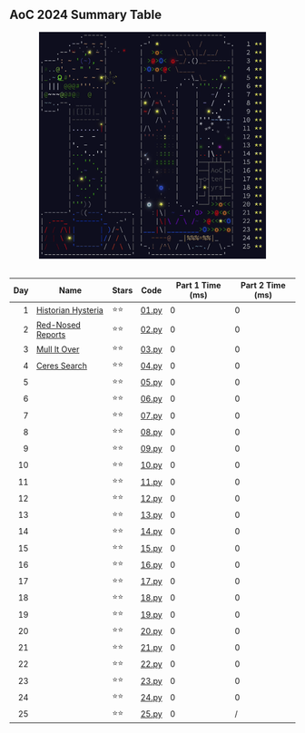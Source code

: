 ## AoC 2024 Summary Table

<div align="center">

<kbd>
<img src="docs/AoC2024.gif" alt="AoC2024" width="400" height="400" />
</kbd>
<br>
<br>

| Day | Name | Stars | Code | Part 1 Time (ms) | Part 2 Time (ms) |
|-:|-|-|-|-|-|
| 1 | [Historian Hysteria](https://adventofcode.com/2024/day/1) | ⭐⭐ | [01.py](src/01.py) | 0 | 0 |
| 2 | [Red-Nosed Reports](https://adventofcode.com/2024/day/2) | ⭐⭐ | [02.py](src/02.py) | 0 | 0 |
| 3 | [Mull It Over](https://adventofcode.com/2024/day/3) | ⭐⭐ | [03.py](src/03.py) | 0 | 0 |
| 4 | [Ceres Search](https://adventofcode.com/2024/day/4) | ⭐⭐ | [04.py](src/04.py) | 0 | 0 |
| 5 | [](https://adventofcode.com/2024/day/5) | ⭐⭐ | [05.py](src/05.py) | 0 | 0 |
| 6 | [](https://adventofcode.com/2024/day/6) | ⭐⭐ | [06.py](src/06.py) | 0 | 0 |
| 7 | [](https://adventofcode.com/2024/day/7) | ⭐⭐ | [07.py](src/07.py) | 0 | 0 |
| 8 | [](https://adventofcode.com/2024/day/8) | ⭐⭐ | [08.py](src/08.py) | 0 | 0 |
| 9 | [](https://adventofcode.com/2024/day/9) | ⭐⭐ | [09.py](src/09.py) | 0 | 0 |
| 10 | [](https://adventofcode.com/2024/day/10) | ⭐⭐ | [10.py](src/10.py) | 0 | 0 |
| 11 | [](https://adventofcode.com/2024/day/11) | ⭐⭐ | [11.py](src/11.py) | 0 | 0 |
| 12 | [](https://adventofcode.com/2024/day/12) | ⭐⭐ | [12.py](src/12.py) | 0 | 0 |
| 13 | [](https://adventofcode.com/2024/day/13) | ⭐⭐ | [13.py](src/13.py) | 0 | 0 |
| 14 | [](https://adventofcode.com/2024/day/14) | ⭐⭐ | [14.py](src/14.py) | 0 | 0 |
| 15 | [](https://adventofcode.com/2024/day/15) | ⭐⭐ | [15.py](src/15.py) | 0 | 0 |
| 16 | [](https://adventofcode.com/2024/day/16) | ⭐⭐ | [16.py](src/16.py) | 0 | 0 |
| 17 | [](https://adventofcode.com/2024/day/17) | ⭐⭐ | [17.py](src/17.py) | 0 | 0 |
| 18 | [](https://adventofcode.com/2024/day/18) | ⭐⭐ | [18.py](src/18.py) | 0 | 0 |
| 19 | [](https://adventofcode.com/2024/day/19) | ⭐⭐ | [19.py](src/19.py) | 0 | 0 |
| 20 | [](https://adventofcode.com/2024/day/20) | ⭐⭐ | [20.py](src/20.py) | 0 | 0 |
| 21 | [](https://adventofcode.com/2024/day/21) | ⭐⭐ | [21.py](src/21.py) | 0 | 0 |
| 22 | [](https://adventofcode.com/2024/day/22) | ⭐⭐ | [22.py](src/22.py) | 0 | 0 |
| 23 | [](https://adventofcode.com/2024/day/23) | ⭐⭐ | [23.py](src/23.py) | 0 | 0 |
| 24 | [](https://adventofcode.com/2024/day/24) | ⭐⭐ | [24.py](src/24.py) | 0 | 0 |
| 25 | [](https://adventofcode.com/2024/day/25) | ⭐⭐ | [25.py](src/25.py) | 0 | / |



</div>

